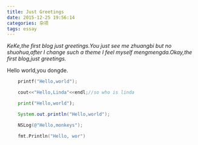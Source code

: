 ```yaml
---
title: Just Greetings
date: 2015-12-25 19:56:14
categories: 杂项
tags: essay
---
```

*KeKe,the first blog just greetings.You just see me zhuangbi but no shuohua,after I change such a theme I feel myself mengmengda.Okay,the first blog,just greetings.*
<!-- more -->Hello world,you dongde.   
```c
	printf("Hello,world");
```
```cpp
	cout<<"Hello,Linda"<<endl;//so who is linda
```

```python
	print("Hello,world");
```

```java
	System.out.println("Hello,world");
```

```ObjectiveC
	NSLog(@"Hello,monkeys");
```
```swift
	fmt.Println("Hello, wor")
```

